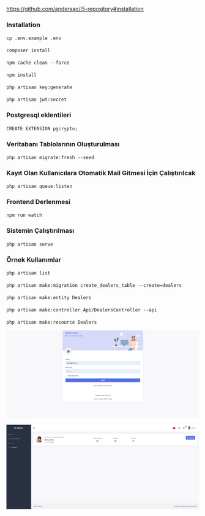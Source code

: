 https://github.com/andersao/l5-repository#installation

### Installation 

````
cp .env.example .env

composer install

npm cache clean --force

npm install

php artisan key:generate

php artisan jwt:secret

````

### Postgresql eklentileri
````
CREATE EXTENSION pgcrypto;
````

### Veritabanı Tablolarının Oluşturulması
````
php artisan migrate:fresh --seed
````

### Kayıt Olan Kullanıcılara Otomatik Mail Gitmesi İçin Çalıştırılcak
````
php artisan queue:listen
````

### Frontend Derlenmesi
````
npm run watch
````

### Sistemin Çalıştırılması
````
php artisan serve
````

### Örnek Kullanımlar
````
php artisan list

php artisan make:migration create_dealers_table --create=dealers

php artisan make:entity Dealers

php artisan make:controller Api/DealersController --api

php artisan make:resource Dealers
````

![Screenshot](login.png)

![Screenshot](dashboard.png)
